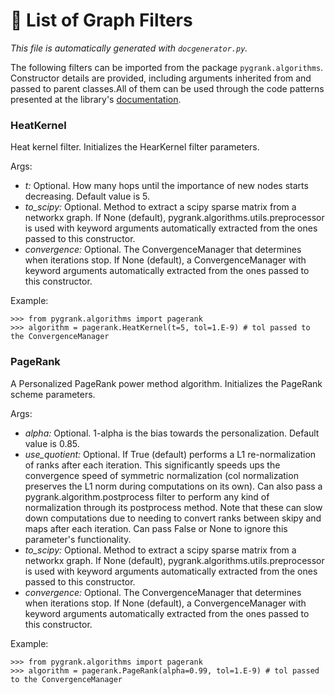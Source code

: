 # :scroll: List of Graph Filters
*This file is automatically generated with `docgenerator.py`.*

The following filters can be imported from the package `pygrank.algorithms`. Constructor details are provided, including arguments inherited from and passed to parent classes.All of them can be used through the code patterns presented at the library's [documentation](documentation.md).  

### HeatKernel 

Heat kernel filter. 
Initializes the HearKernel filter parameters. 

Args: 
 * *t:* Optional. How many hops until the importance of new nodes starts decreasing. Default value is 5. 
 * *to_scipy:* Optional. Method to extract a scipy sparse matrix from a networkx graph. If None (default), pygrank.algorithms.utils.preprocessor is used with keyword arguments automatically extracted from the ones passed to this constructor. 
 * *convergence:* Optional. The ConvergenceManager that determines when iterations stop. If None (default), a ConvergenceManager with keyword arguments automatically extracted from the ones passed to this constructor. 

Example:

``` 
>>> from pygrank.algorithms import pagerank 
>>> algorithm = pagerank.HeatKernel(t=5, tol=1.E-9) # tol passed to the ConvergenceManager 
```


### PageRank 

A Personalized PageRank power method algorithm. 
Initializes the PageRank scheme parameters. 

Args: 
 * *alpha:* Optional. 1-alpha is the bias towards the personalization. Default value is 0.85. 
 * *use_quotient:* Optional. If True (default) performs a L1 re-normalization of ranks after each iteration. This significantly speeds ups the convergence speed of symmetric normalization (col normalization preserves the L1 norm during computations on its own). Can also pass a pygrank.algorithm.postprocess filter to perform any kind of normalization through its postprocess method. Note that these can slow down computations due to needing to convert ranks between skipy and maps after each iteration. Can pass False or None to ignore this parameter's functionality. 
 * *to_scipy:* Optional. Method to extract a scipy sparse matrix from a networkx graph. If None (default), pygrank.algorithms.utils.preprocessor is used with keyword arguments automatically extracted from the ones passed to this constructor. 
 * *convergence:* Optional. The ConvergenceManager that determines when iterations stop. If None (default), a ConvergenceManager with keyword arguments automatically extracted from the ones passed to this constructor. 

Example:

``` 
>>> from pygrank.algorithms import pagerank 
>>> algorithm = pagerank.PageRank(alpha=0.99, tol=1.E-9) # tol passed to the ConvergenceManager 
```

